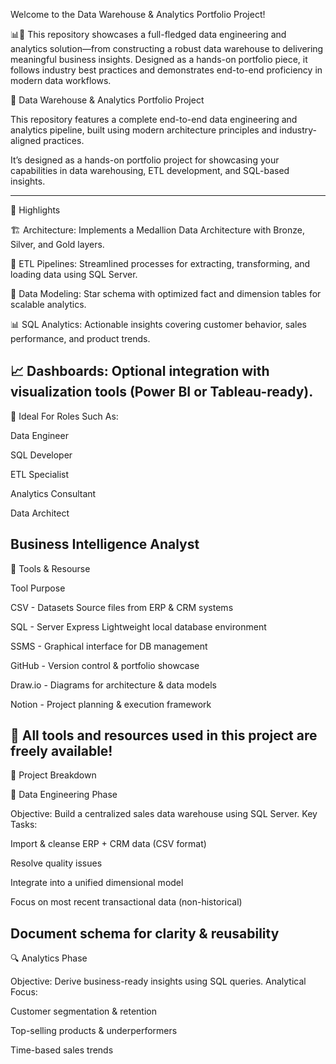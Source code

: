 Welcome to the Data Warehouse & Analytics Portfolio Project! 

📊🚀 This repository showcases a full-fledged data engineering and analytics solution—from constructing a robust data warehouse to delivering meaningful business insights.
Designed as a hands-on portfolio piece, it follows industry best practices and demonstrates end-to-end proficiency in modern data workflows.

🚀 Data Warehouse & Analytics Portfolio Project

This repository features a complete end-to-end data engineering and analytics pipeline, built using modern architecture principles and industry-aligned practices.

It’s designed as a hands-on portfolio project for showcasing your capabilities in data warehousing, ETL development, and SQL-based insights.

-------------------------------------------------------------------------------------------------------------------
📌 Highlights

🏗️ Architecture: Implements a Medallion Data Architecture with Bronze, Silver, and Gold layers.

🔄 ETL Pipelines: Streamlined processes for extracting, transforming, and loading data using SQL Server.

📐 Data Modeling: Star schema with optimized fact and dimension tables for scalable analytics.

📊 SQL Analytics: Actionable insights covering customer behavior, sales performance, and product trends.

📈 Dashboards: Optional integration with visualization tools (Power BI or Tableau-ready).
----------------------------------------------------------------------------------------------------------
🧠 Ideal For Roles Such As:

Data Engineer

SQL Developer

ETL Specialist

Analytics Consultant

Data Architect

Business Intelligence Analyst
-----------------------------------------------------------------------------------------------------------
🧰 Tools & Resourse

Tool	Purpose

CSV - Datasets	Source files from ERP & CRM systems

SQL - Server Express	Lightweight local database environment

SSMS - Graphical interface for DB management

GitHub - Version control & portfolio showcase

Draw.io -	Diagrams for architecture & data models

Notion - Project planning & execution framework

📌 All tools and resources used in this project are freely available!
------------------------------------------------------------------------------------------------------------
📂 Project Breakdown

🧱 Data Engineering Phase

Objective: Build a centralized sales data warehouse using SQL Server. Key Tasks:

Import & cleanse ERP + CRM data (CSV format)

Resolve quality issues

Integrate into a unified dimensional model

Focus on most recent transactional data (non-historical)

Document schema for clarity & reusability
-------------------------------------------------------------------------------------------------------------------
🔍 Analytics Phase

Objective: Derive business-ready insights using SQL queries. Analytical Focus:

Customer segmentation & retention

Top-selling products & underperformers

Time-based sales trends
